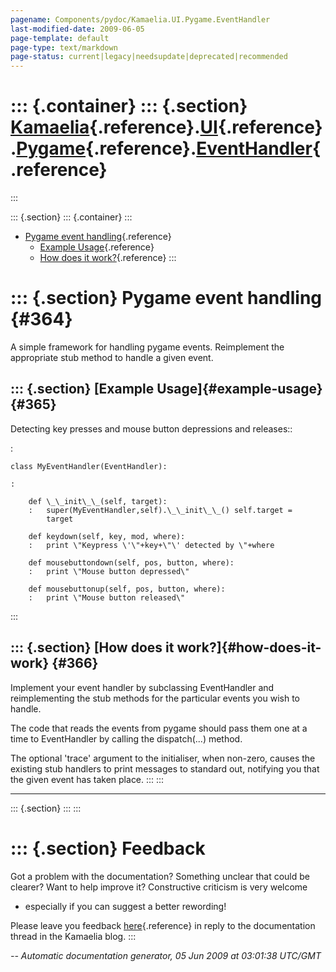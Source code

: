 ```yaml
---
pagename: Components/pydoc/Kamaelia.UI.Pygame.EventHandler
last-modified-date: 2009-06-05
page-template: default
page-type: text/markdown
page-status: current|legacy|needsupdate|deprecated|recommended
---
```

::: {.container}
::: {.section}
[Kamaelia](/Components/pydoc/Kamaelia.html){.reference}.[UI](/Components/pydoc/Kamaelia.UI.html){.reference}.[Pygame](/Components/pydoc/Kamaelia.UI.Pygame.html){.reference}.[EventHandler](/Components/pydoc/Kamaelia.UI.Pygame.EventHandler.html){.reference}
===============================================================================================================================================================================================================================================================
:::

::: {.section}
::: {.container}
:::

-   [Pygame event handling](#364){.reference}
    -   [Example Usage](#365){.reference}
    -   [How does it work?](#366){.reference}
:::

::: {.section}
Pygame event handling {#364}
=====================

A simple framework for handling pygame events. Reimplement the
appropriate stub method to handle a given event.

::: {.section}
[Example Usage]{#example-usage} {#365}
-------------------------------

Detecting key presses and mouse button depressions and releases::

:   

    class MyEventHandler(EventHandler):

    :   

        def \_\_init\_\_(self, target):
        :   super(MyEventHandler,self).\_\_init\_\_() self.target =
            target

        def keydown(self, key, mod, where):
        :   print \"Keypress \'\"+key+\"\' detected by \"+where

        def mousebuttondown(self, pos, button, where):
        :   print \"Mouse button depressed\"

        def mousebuttonup(self, pos, button, where):
        :   print \"Mouse button released\"
:::

::: {.section}
[How does it work?]{#how-does-it-work} {#366}
--------------------------------------

Implement your event handler by subclassing EventHandler and
reimplementing the stub methods for the particular events you wish to
handle.

The code that reads the events from pygame should pass them one at a
time to EventHandler by calling the dispatch(\...) method.

The optional \'trace\' argument to the initialiser, when non-zero,
causes the existing stub handlers to print messages to standard out,
notifying you that the given event has taken place.
:::
:::

------------------------------------------------------------------------

::: {.section}
:::
:::

::: {.section}
Feedback
========

Got a problem with the documentation? Something unclear that could be
clearer? Want to help improve it? Constructive criticism is very welcome
- especially if you can suggest a better rewording!

Please leave you feedback
[here](../../../cgi-bin/blog/blog.cgi?rm=viewpost&nodeid=1142023701){.reference}
in reply to the documentation thread in the Kamaelia blog.
:::

*\-- Automatic documentation generator, 05 Jun 2009 at 03:01:38 UTC/GMT*
